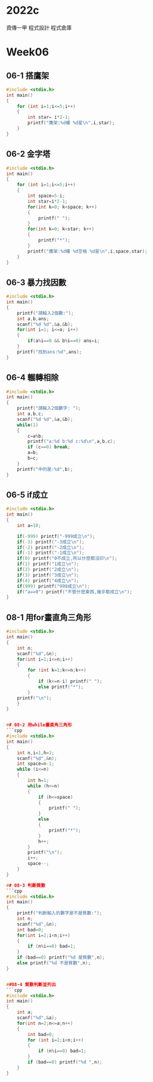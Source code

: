 # 2022c
資傳一甲 程式設計 程式倉庫

# Week06
## 06-1 搭鷹架
```cpp
#include <stdio.h>
int main()
{
    for (int i=1;i<=5;i++)
    {
        int star= i*2-1;
        printf("鷹架:%d樓 %d星\n",i,star);
    }
}
```

## 06-2 金字塔
```cpp
#include <stdio.h>
int main()
{
    for (int i=1;i<=5;i++)
    {
        int space=5-i;
        int star=i*2-1;
        for(int k=0; k<space; k++)
        {
            printf(" ");
        }
        for(int k=0; k<star; k++)
        {
            printf("*");
        }
        printf("鷹架:%d樓 %d空格 %d星\n",i,space,star);
    }
}
```

## 06-3 暴力找因數
```cpp
#include <stdio.h>
int main()
{
    printf("請輸入2個數:");
    int a,b,ans;
    scanf("%d %d",&a,&b);
    for(int i=1; i<=a; i++)
    {
        if(a%i==0 && b%i==0) ans=i;
    }
    printf("找到ans:%d",ans);
}
```

## 06-4 輾轉相除
```cpp
#include <stdio.h>
int main()
{
    printf("請輸入2個數字: ");
    int a,b,c;
    scanf("%d %d",&a,&b);
    while(1)
    {
        c=a%b;
        printf("a:%d b:%d c:%d\n",a,b,c);
        if (c==0) break;
        a=b;
        b=c;
    }
    printf("中的是:%d",b);
}
```

## 06-5 if成立
```cpp
#include <stdio.h>
int main()
{
    int a=10;

    if(-999) printf("-999成立\n");
    if(-3) printf("-3成立\n");
    if(-2) printf("-2成立\n");
    if(-1) printf("-1成立\n");
    if(0) printf("0不成立,所以什麼都沒印\n");
    if(1) printf("1成立\n");
    if(2) printf("2成立\n");
    if(3) printf("3成立\n");
    if(4) printf("4成立\n");
    if(999) printf("999成立\n");
    if("a==0") printf("不管什麼東西,幾乎都成立\n");
}
```

## 08-1 用for畫直角三角形
```cpp
#include <stdio.h>
int main()
{
    int n;
    scanf("%d",&n);
    for(int i=1;i<=n;i++)
    {
        for (int k=1;k<=n;k++)
        {
            if (k<=n-i) printf(" ");
            else printf("*");
        }
    printf("\n");
    }
}


## 08-2 用while畫直角三角形
```cpp
#include <stdio.h>
int main()
{
	int n,i=1,h=1;
	scanf("%d",&n);
	int space=n-1;
	while (i<=n)
	{
		int h=1;
		while (h<=n)
		{
			if (h<=space)
			{
				printf(" ");
			}
			else
			{
				printf("*");
			}
			h++;
		}
		printf("\n");
		i++;
		space--;
	}
}

## 08-3 判斷質數
```cpp
#include <stdio.h>
int main()
{
    printf("判斷輸入的數字是不是質數:");
    int n;
    scanf("%d",&n);
    int bad=0;
    for(int i=2;i<n;i++)
    {
        if (n%i==0) bad=1;
    }
    if (bad==0) printf("%d 是質數",n);
    else printf("%d 不是質數",n);
}


##08-4 質數判斷並列出
```cpp
#include <stdio.h>
int main()
{
	int a;
	scanf("%d",&a);
	for(int n=2;n<=a;n++)
	{
		int bad=0;
		for (int i=2;i<n;i++)
		{
			if (n%i==0) bad=1;
		}
		if (bad==0) printf("%d ",n);
	}
}
